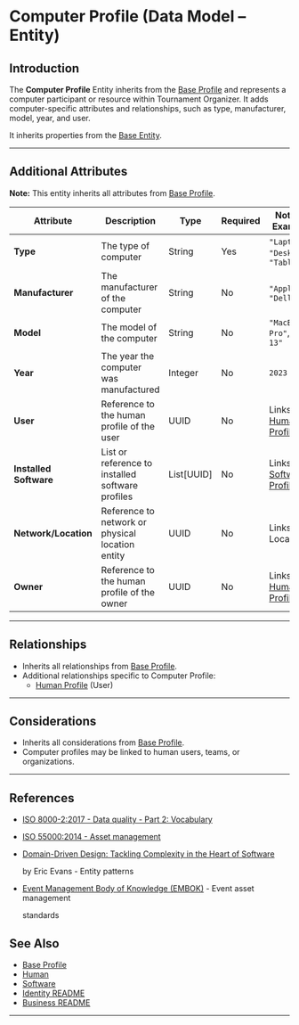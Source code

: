 # **Computer Profile** (Data Model – Entity)

## **Introduction**

The **Computer Profile** Entity inherits from the [Base Profile](../../identity/profile/base_profile.md) and
represents a computer participant or resource within Tournament Organizer. It adds computer-specific attributes and
relationships, such as type, manufacturer, model, year, and user.

It inherits properties from the [Base Entity](../../foundation/base_entity.md).

---

## **Additional Attributes**

**Note:** This entity inherits all attributes from [Base Profile](../../identity/profile/base_profile.md).

| Attribute              | Description                                      | Type       | Required | Notes / Example                                                                                                                                       |
| ---------------------- | ------------------------------------------------ | ---------- | -------- | ----------------------------------------------------------------------------------------------------------------------------------------------------- |
| **Type**               | The type of computer                             | String     | Yes      | `"Laptop"`, `"Desktop"`, `"Tablet"`                                                                                                                   |
| **Manufacturer**       | The manufacturer of the computer                 | String     | No       | `"Apple"`, `"Dell"`                                                                                                                                   |
| **Model**              | The model of the computer                        | String     | No       | `"MacBook Pro"`, `"XPS 13"`                                                                                                                           |
| **Year**               | The year the computer was manufactured           | Integer    | No       | `2023`                                                                                                                                                |
| **User**               | Reference to the human profile of the user       | UUID       | No       | Links to [Human Profile](../../identity/profile/human.md)                                                                                  |
| **Installed Software** | List or reference to installed software profiles | List[UUID] | No       | Links to [Software Profile](../../identity/profile/software.md)                                                                            |
| **Network/Location**   | Reference to network or physical location entity | UUID       | No       | Links to Location <!-- TODO: Create location model --> |
| **Owner**              | Reference to the human profile of the owner      | UUID       | No       | Links to [Human Profile](../../identity/profile/human.md)                                                                                  |

---

## **Relationships**

- Inherits all relationships from [Base Profile](../../identity/profile/base_profile.md).
- Additional relationships specific to Computer Profile:
  - [Human Profile](../../identity/profile/human.md) (User)

---

## **Considerations**

- Inherits all considerations from [Base Profile](../../identity/profile/base_profile.md).
- Computer profiles may be linked to human users, teams, or organizations.

---

## References

- [ISO 8000-2:2017 - Data quality - Part 2: Vocabulary](https://www.iso.org/standard/36326.html)
- [ISO 55000:2014 - Asset management](https://www.iso.org/standard/55088.html)
- [Domain-Driven Design: Tackling Complexity in the Heart of Software](https://www.amazon.com/Domain-Driven-Design-Tackling-Complexity-Software/dp/0321125215)

  by Eric Evans - Entity patterns

- [Event Management Body of Knowledge (EMBOK)](https://www.embok.org/index.php/embok-model) - Event asset management

  standards

## See Also

- [Base Profile](../../identity/profile/base_profile.md)
- [Human](../../identity/profile/human.md)
- [Software](../../identity/profile/software.md)
- [Identity README](../../identity/README.md)
- [Business README](../../README.md)

---
